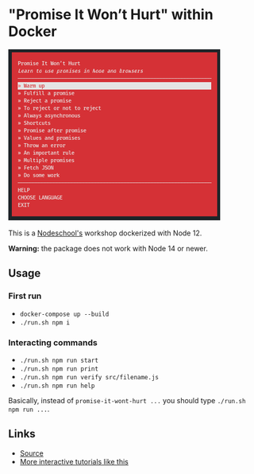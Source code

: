 # "Promise It Won’t Hurt" within Docker

![Nodeschool promise-it-wont-hurt](./cover.png)

This is a [Nodeschool's](https://nodeschool.io/) workshop dockerized with Node 12.

**Warning:** the package does not work with Node 14 or newer.

## Usage
### First run
* `docker-compose up --build`
* `./run.sh npm i`

### Interacting commands
* `./run.sh npm run start`
* `./run.sh npm run print`
* `./run.sh npm run verify src/filename.js`
* `./run.sh npm run help`

Basically, instead of `promise-it-wont-hurt ...` you should type `./run.sh npm run ...`.

## Links

- [Source](https://github.com/stevekane/promise-it-wont-hurt)
- [More interactive tutorials like this](https://nodeschool.io/)
